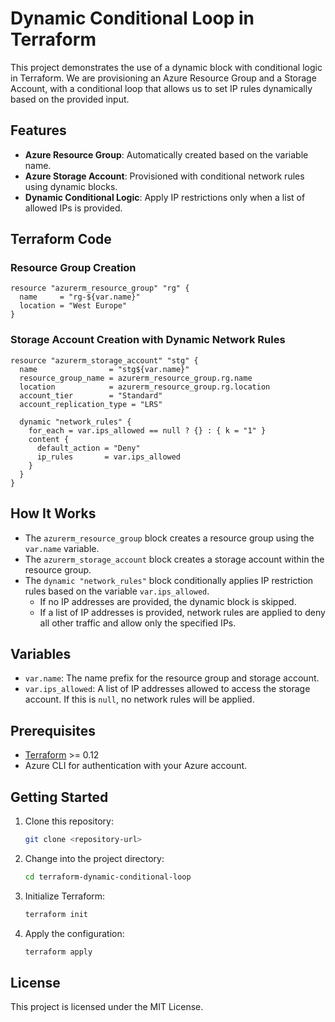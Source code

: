# Dynamic Conditional Loop in Terraform

This project demonstrates the use of a dynamic block with conditional logic in Terraform. We are provisioning an Azure Resource Group and a Storage Account, with a conditional loop that allows us to set IP rules dynamically based on the provided input.

## Features

- **Azure Resource Group**: Automatically created based on the variable name.
- **Azure Storage Account**: Provisioned with conditional network rules using dynamic blocks.
- **Dynamic Conditional Logic**: Apply IP restrictions only when a list of allowed IPs is provided.

## Terraform Code

### Resource Group Creation

```hcl
resource "azurerm_resource_group" "rg" {
  name     = "rg-${var.name}"
  location = "West Europe"
}
```

### Storage Account Creation with Dynamic Network Rules

```hcl
resource "azurerm_storage_account" "stg" {
  name                = "stg${var.name}"
  resource_group_name = azurerm_resource_group.rg.name
  location            = azurerm_resource_group.rg.location
  account_tier        = "Standard"
  account_replication_type = "LRS"

  dynamic "network_rules" {
    for_each = var.ips_allowed == null ? {} : { k = "1" }
    content {
      default_action = "Deny"
      ip_rules       = var.ips_allowed
    }
  }
}
```

## How It Works

- The `azurerm_resource_group` block creates a resource group using the `var.name` variable.
- The `azurerm_storage_account` block creates a storage account within the resource group.
- The `dynamic "network_rules"` block conditionally applies IP restriction rules based on the variable `var.ips_allowed`. 
  - If no IP addresses are provided, the dynamic block is skipped.
  - If a list of IP addresses is provided, network rules are applied to deny all other traffic and allow only the specified IPs.

## Variables

- `var.name`: The name prefix for the resource group and storage account.
- `var.ips_allowed`: A list of IP addresses allowed to access the storage account. If this is `null`, no network rules will be applied.

## Prerequisites

- [Terraform](https://www.terraform.io/downloads.html) >= 0.12
- Azure CLI for authentication with your Azure account.

## Getting Started

1. Clone this repository:
    ```sh
    git clone <repository-url>
    ```

2. Change into the project directory:
    ```sh
    cd terraform-dynamic-conditional-loop
    ```

3. Initialize Terraform:
    ```sh
    terraform init
    ```

4. Apply the configuration:
    ```sh
    terraform apply
    ```

## License

This project is licensed under the MIT License.
